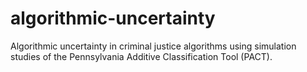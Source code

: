 # algorithmic-uncertainty

Algorithmic uncertainty in criminal justice algorithms using simulation studies of the Pennsylvania Additive Classification Tool (PACT).
